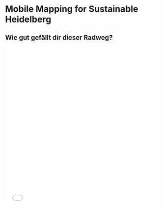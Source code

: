 # Mobile Mapping for Sustainable Heidelberg

## Wie gut gefällt dir dieser Radweg?

<iframe id="igraph" scrolling="no" style="border:none;" seamless="seamless" src=index.html height="525" width="100%"></iframe>